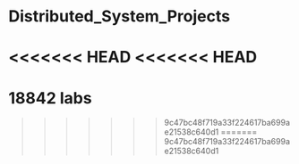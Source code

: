 # Distributed_System_Projects
<<<<<<< HEAD
<<<<<<< HEAD
======
18842 labs
=======
>>>>>>> 9c47bc48f719a33f224617ba699ae21538c640d1
=======
>>>>>>> 9c47bc48f719a33f224617ba699ae21538c640d1

